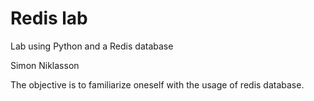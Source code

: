 # Redis lab
Lab using Python and a Redis database

Simon Niklasson

The objective is to familiarize oneself with the usage of redis database.
